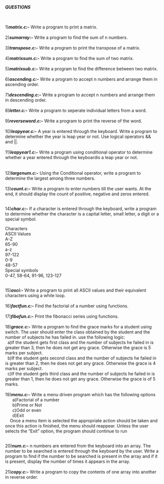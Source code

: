 ***QUESTIONS***<br />
<br />
<br />


1)***matrix.c:-***
             Write a program to print a matrix.<br />
             <br />
2)***sumarray:-***
             Write a program to find the sum of n numbers.<br />
       <br />
3)***transpose.c:-***
             Write a program to print the transpose of a matrix.<br />
             <br />
4)***matrixsum.c:-***
              Write a program to find the sum of two matrix.<br />
              <br />
5)***matrixsub.c:-***
               Write a program to find the difference between two matrix.<br />
               <br />
6)***ascending.c:-***
               Write a program to accept n numbers and arrange them in ascending order.<br />
               <br />
7)***descending.c:-***
                Write a program to accept n numbers and arrange them in descending order.<br />
                <br />
8)***letter.c:-***
                Write a program to seperate individual letters from a word.<br />
                <br />
9)***reverseword.c:-***
               Write a program to print the reverse of the word.<br />
               <br />
10)***leapyear.c:-***
               A year is entered through the keyboard. Write a program to determine whether the year is leap year or not. Use logical operators && and ||.<br />
               <br />
11)***leapyear1.c:-***
                  Write a program using conditional operator to determine whether a year entered through the keyboardis a leap year or not.<br />
                  <br />               
12)***largenum.c:-***
               Using the Conditional operator, write a program to determine the largest among three numbers.<br />
               <br />
13)***count.c:-***
                 Write a program to enter numbers till the user wants. At the end, it should display the count of positive, negative and zeros entered.<br />
                 <br />

14)***char.c:-***
                 If a character is entered through the keyboard, write a program to determine whether the character is a capital letter, small letter, a digit or a 	special symbol.<br />
	
Characters<br />
ASCII Values<br />
A-Z<br />
65-90<br />
a-z<br />
97-122<br />
0-9<br />
48-57<br />
Special symbols<br />
0-47, 58-64, 91-96, 123-127<br />
           <br />

15)***asci:-***
          Write a program to print all ASCII values and their equivalent characters using a while loop.<br />
	  <br />
16)***factfun.c:-***
          Find the factorial of a number using functions.<br />
	  <br />
17)***fibofun.c:-***
          Print the fibonacci series using functions.<br />
	  <br />
18)***grace.c:-***
          Write a program to find the grace marks for a student using switch. The user should enter the class obtained by the student and the number of subjects he has failed in. use the following logic:<br />
&nbsp; a)If the student gets first class and the number of subjects he failed in is greater than 3, then he does not get any grace. Otherwise the grace is 5 marks per subject.<br />
&nbsp; b)If the student gets second class and the number of subjects he failed in is greater than 2, then he does not get any grace. Otherwise the grace is 4 marks per subject.<br />
&nbsp; c)If the student gets third class and the number of subjects he failed in is greater than 1, then he does not get any grace. Otherwise the grace is of 5 marks.<br/>
<br/>
19)***menu.c:-***
           Write a menu driven program which has the following options<br />
&nbsp; &nbsp; &nbsp; a)Factorial of a number<br />
&nbsp; &nbsp; &nbsp; b)Prime or Not<br />
&nbsp; &nbsp; &nbsp; c)Odd or even<br />
&nbsp; &nbsp; &nbsp; d)Exit<br />
	&nbsp; &nbsp; Once a menu item is selected the appropriate action should be taken and once this action is finished, the menu should reappear. Unless the user selects the “Exit” option, the program should continue to run<br />
<br />

 20)***num.c:-***
       n numbers are entered from the keyboard into an array. The number to be searched is entered through the keyboard by the user. Write a program to find if the number to be searched is present in the array and if it is present, display the number of times it appears in the array.<br />
       <br />
21)***copy.c:-***
       Write a program to copy the contents of one array into another in reverse order.<br/>
       <br/>
